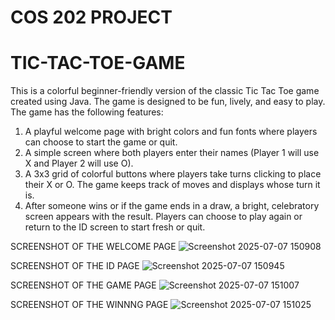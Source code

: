 # COS 202 PROJECT
# TIC-TAC-TOE-GAME

This is a colorful beginner-friendly version of the classic Tic Tac Toe game created using Java. The game is designed to be fun, lively, and easy to play.
The game has the following features:
1. A playful welcome page with bright colors and fun fonts where players can choose to start the game or quit.
2. A simple screen where both players enter their names (Player 1 will use X and Player 2 will use O).
3. A 3x3 grid of colorful buttons where players take turns clicking to place their X or O. The game keeps track of moves and displays whose turn it is.
4. After someone wins or if the game ends in a draw, a bright, celebratory screen appears with the result. Players can choose to play again or return to the ID screen to start fresh or quit.


SCREENSHOT OF THE WELCOME PAGE
![Screenshot 2025-07-07 150908](https://github.com/user-attachments/assets/dad6a183-5f1b-4c5b-96df-9e3bf1108325)



SCREENSHOT OF THE ID PAGE
![Screenshot 2025-07-07 150945](https://github.com/user-attachments/assets/06c6572d-c427-419a-ac75-c005dca5b55b)



SCREENSHOT OF THE GAME PAGE
![Screenshot 2025-07-07 151007](https://github.com/user-attachments/assets/5f8d3597-11a4-46de-995b-9fcf824d1a2e)



SCREENSHOT OF THE WINNNG PAGE
![Screenshot 2025-07-07 151025](https://github.com/user-attachments/assets/cb4758b3-3f24-4f13-b7a3-aecdabb0328a)

